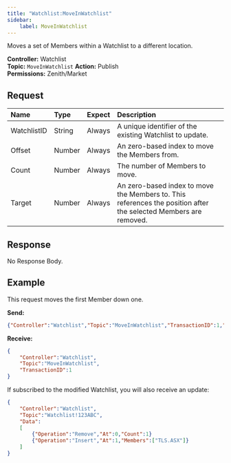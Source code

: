 ```yaml
---
title: "Watchlist:MoveInWatchlist"
sidebar:
    label: MoveInWatchlist
---
```


Moves a set of Members within a Watchlist to a different location.

**Controller:** Watchlist\
**Topic:** `MoveInWatchlist`
**Action:** Publish\
**Permissions:** Zenith/Market

## Request

| Name        | Type    | Expect   | Description |
| :---------- | :------ | :------- | :--- |
| WatchlistID | String  | Always   | A unique identifier of the existing Watchlist to update. |
| Offset      | Number  | Always   | An zero-based index to move the Members from. |
| Count       | Number  | Always   | The number of Members to move. |
| Target      | Number  | Always   | An zero-based index to move the Members to. This references the position after the selected Members are removed. |

## Response

No Response Body.

## Example

This request moves the first Member down one.

**Send:**
```json
{"Controller":"Watchlist","Topic":"MoveInWatchlist","TransactionID":1,"Data":{"WatchlistID":"123ABC","Offset":0,"Count":1,"Target":1}}
```

**Receive:**
```json
{
	"Controller":"Watchlist",
	"Topic":"MoveInWatchlist",
	"TransactionID":1
}
```

If subscribed to the modified Watchlist, you will also receive an update:

```json
{
	"Controller":"Watchlist",
	"Topic":"Watchlist!123ABC",
	"Data":
	[
		{"Operation":"Remove","At":0,"Count":1}
		{"Operation":"Insert","At":1,"Members":["TLS.ASX"]}
	]
}
```